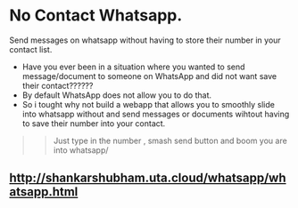 # No Contact Whatsapp.
Send messages on whatsapp without having to store their number in your contact list.

  * Have you ever been in a situation where you wanted to send message/document to someone on WhatsApp and did not want save their contact??????
  * By default WhatsApp does not allow you to do that. 
  * So i tought why not build a webapp that allows you to smoothly slide into whatsapp without and send messages or documents wihtout having to save their number into your contact.
  
  >> Just type in the number , smash send button and boom you are into whatsapp/

## http://shankarshubham.uta.cloud/whatsapp/whatsapp.html
